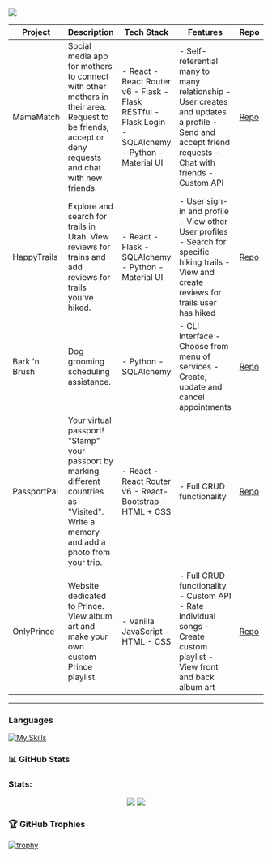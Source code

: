 <!-- ![White and Back Creative Marketing Agency Name Facebook Cover] -->
<img src="https://github.com/sarahadean/sarahadean/assets/128323898/e8d58324-b531-4f1c-a192-d773b8d434fb"/>



| Project       | Description                                                                                                                                           | Tech Stack                                                                                          | Features                                                                                                                                               | Repo                                                | Demo |
|---------------|-------------------------------------------------------------------------------------------------------------------------------------------------------|-----------------------------------------------------------------------------------------------------|--------------------------------------------------------------------------------------------------------------------------------------------------------|-----------------------------------------------------|------|
| MamaMatch     | Social media app for mothers to connect with other mothers in their area. Request to be friends, accept or deny requests and  chat with new friends.  | - React - React Router v6 - Flask - Flask RESTful - Flask Login - SQLAlchemy - Python - Material UI | - Self-referential  many to many relationship - User creates and updates a profile - Send and accept friend  requests - Chat with friends - Custom API | <a href="https://github.com/sarahadean/capstone">Repo</a>            |      |
| HappyTrails   | Explore and search for trails in Utah.  View reviews for trains and add reviews for  trails you've hiked.                                             | - React - Flask - SQLAlchemy - Python - Material UI                                                 | - User sign-in and profile - View other User profiles - Search for specific hiking  trails - View and create reviews for  trails user has hiked        | <a href="https://github.com/rachelsteiner91/HappyTrails">Repo</a>     |      |
| Bark 'n Brush | Dog grooming scheduling assistance.                                                                                                                   | - Python - SQLAlchemy                                                                               | - CLI interface - Choose from menu of services - Create, update and cancel appointments                                                                | <a href="https://github.com/sarahadean/bark_n_brush_project">Repo</a>  |      |
| PassportPal   | Your virtual passport! "Stamp" your passport by marking different countries as "Visited". Write a memory and add a photo from your trip.              | - React - React Router v6 - React-Bootstrap - HTML + CSS                                            | - Full CRUD functionality                                                                                                                              | <a href="https://github.com/sarahadean/PassportPal">Repo</a>           |      |
| OnlyPrince    | Website dedicated to Prince. View album art and make your own custom Prince playlist.                                                                 | - Vanilla JavaScript - HTML - CSS                                                                   | - Full CRUD functionality - Custom API - Rate individual songs - Create custom playlist - View front and back album art                                | <a href="https://github.com/sarahadean/Prince_Albums_Project">Repo</a> |      |
--- 

### **Languages**
[![My Skills](https://skillicons.dev/icons?i=js,html,css,github,matlab,py,flask,react,vscode)](https://skillicons.dev)

### 📊 **GitHub Stats**

<!-- <p><img align="center" src="https://github-readme-stats.vercel.app/api?username=sarahadean&show_icons=true&theme=shadow_blue" alt="sarahadean" /></p>
[![Top Langs](https://github-readme-stats.vercel.app/api/top-langs/?username=sarahadean&layout=donut)](https://github.com/sarahadean/github-readme-stats) -->

<h3 align="Left">Stats:</h3>
<div align="center">
<img src="https://streak-stats.demolab.com?user=sarahadean&theme=nightowl"/>
<img src="https://github-readme-stats.vercel.app/api/top-langs/?username=sarahadean&layout=compact&theme=nightowl" />
</div>

<!-- ![](http://github-profile-summary-cards.vercel.app/api/cards/profile-details?username=sarahadean&theme=nightowl)
![](http://github-profile-summary-cards.vercel.app/api/cards/repos-per-language?username=sarahadean&theme=nightowl)
![](http://github-profile-summary-cards.vercel.app/api/cards/most-commit-language?username=sarahadean&theme=nightowl)
![](http://github-profile-summary-cards.vercel.app/api/cards/stats?username=sarahadean&theme=nightowl)
![](http://github-profile-summary-cards.vercel.app/api/cards/productive-time?username=sarahadean&theme=nightowl) -->
<!-- ![](http://github-profile-summary-cards.vercel.app/api/cards/productive-time?username=sarahadean&theme=github_dark&utcOffset=8) -->

### 🏆 **GitHub Trophies**
<!-- https://github-profile-trophy.vercel.app/?username=ryo-ma&theme=onedark -->
[![trophy](https://github-profile-trophy.vercel.app/?username=sarahadean&theme=onedark)](https://github.com/ryo-ma/github-profile-trophy)
<!-- - 👀 I’m interested in '' -->
<!-- - 🌱 I’m currently learning Python and SQL -->
<!-- - 💞️ I’m looking to collaborate on ...
- 📫 How to reach me ... -->

<!---
sarahadean/sarahadean is a ✨ special ✨ repository because its `README.md` (this file) appears on your GitHub profile.
You can click the Preview link to take a look at your changes.
--->
